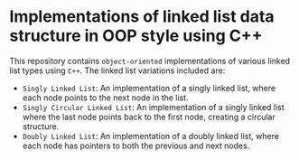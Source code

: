 # Implementations of linked list data structure in OOP style using C++

This repository contains `object-oriented` implementations of various linked list types using `C++`. The linked list variations included are:

- `Singly Linked List`: An implementation of a singly linked list, where each node points to the next node in the list.
- `Singly Circular Linked List`: An implementation of a singly linked list where the last node points back to the first node, creating a circular structure.
- `Doubly Linked List`: An implementation of a doubly linked list, where each node has pointers to both the previous and next nodes.
